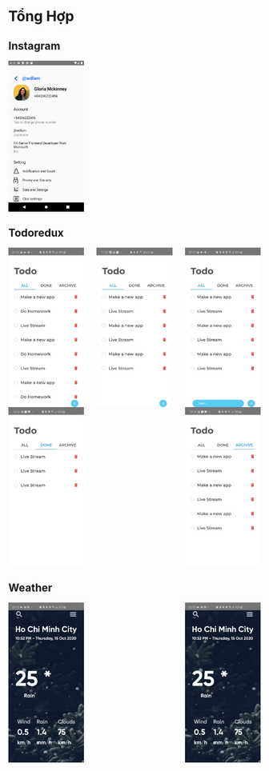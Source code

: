 # Tổng Hợp


## Instagram
<div style="display:flex; justify-content:space-between;">
  <img src="./screenShots/teLeGram/te1.png" width="30%">
</div>


## Todoredux
<div style="display:flex; justify-content:space-between;">
  <img src="./screenShots/toDoRedux/t1.jpg" width="30%">
  <img src="./screenShots/toDoRedux/t2.jpg" width="30%">
  <img src="./screenShots/toDoRedux/t3.jpg" width="30%">
</div>
<div style="display:flex; justify-content:space-between;">
  <img src="./screenShots/toDoRedux/t4.jpg" width="30%">
  <img src="./screenShots/toDoRedux/t5.jpg" width="30%">
</div>


## Weather
<div style="display:flex; justify-content:space-between;">
  <img src="./screenShots/weaTher/we1.jpg" width="30%"> 
  <img src="./screenShots/weaTher/we1.jpg" width="30%"> 
</div>